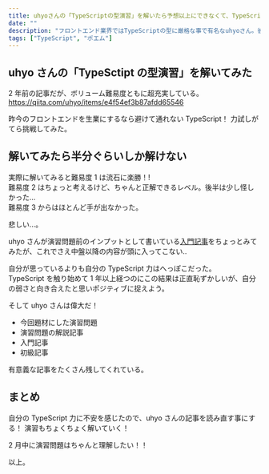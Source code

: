 ```yaml
---
title: uhyoさんの「TypeScriptの型演習」を解いたら予想以上にできなくて、TypeScriptをちゃんと学び直す事を決意した
date: ""
description: "フロントエンド業界ではTypeScriptの型に厳格な事で有名なuhyoさん。彼が書いたTypeScriptの型演習問題があったので、腕試しに解いてみたらボロボロになった。ということで2月はTypeScript復習月間としようと思う！的なポエム記事"
tags: ["TypeScript", "ポエム"]
---
```


## uhyo さんの「TypeSctipt の型演習」を解いてみた

2 年前の記事だが、ボリューム難易度ともに超充実している。
https://qiita.com/uhyo/items/e4f54ef3b87afdd65546

昨今のフロントエンドを生業にするなら避けて通れない TypeScript！
力試しがてら挑戦してみた。

## 解いてみたら半分ぐらいしか解けない

実際に解いてみると難易度 1 は流石に楽勝！!  
難易度 2 はちょっと考えるけど、ちゃんと正解できるレベル。後半は少し怪しかった…  
難易度 3 からはほとんど手が出なかった。

悲しい…。

uhyo さんが演習問題前のインプットとして書いている[入門記事](https://qiita.com/uhyo/items/e2fdef2d3236b9bfe74a)をちょっとみてみたが、これでさえ中盤以降の内容が頭に入ってこない‥

自分が思っているよりも自分の TypeScript 力はへっぽこだった。  
TypeScript を触り始めて 1 年以上経つのにこの結果は正直恥ずかしいが、自分の弱さと向き合えたと思いポジティブに捉えよう。

そして uhyo さんは偉大だ！

- 今回題材にした演習問題
- 演習問題の解説記事
- 入門記事
- 初級記事

有意義な記事をたくさん残してくれている。

## まとめ

自分の TypeScript 力に不安を感じたので、uhyo さんの記事を読み直す事にする！
演習もちょくちょく解いていく！

2 月中に演習問題はちゃんと理解したい！！

以上。
